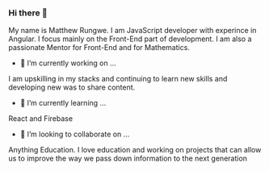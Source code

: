 ### Hi there 👋

My name is Matthew Rungwe. I am JavaScript developer with experince in Angular. I focus mainly on the Front-End part of development. I am also a passionate Mentor for Front-End and for Mathematics. 

- 🔭 I’m currently working on ...

I am upskilling in my stacks and continuing to learn new skills and developing new was to share content.

- 🌱 I’m currently learning ...

React and Firebase

- 👯 I’m looking to collaborate on ...

Anything Education. I love education and working on projects that can allow us to improve the way we pass down information to the next generation

<!--
- 🤔 I’m looking for help with ...
- 💬 Ask me about ...
- 📫 How to reach me: ...
- 😄 Pronouns: ...
- ⚡ Fun fact: ...


**matthewrungwe/matthewrungwe** is a ✨ _special_ ✨ repository because its `README.md` (this file) appears on your GitHub profile.

Here are some ideas to get you started:


-->
